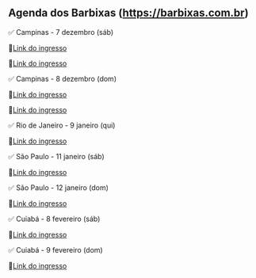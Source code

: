 Agenda dos Barbixas (https://barbixas.com.br)
---
✅ Campinas - 7 dezembro (sáb)

🔹[Link do ingresso](https://ingressodigital.com//evento/13827,13015,13828,13014,14070,14071/Improvvel__Cia_Barbixas_de_Humor)


🔹[Link do ingresso](https://ingressodigital.com//evento/14256,14070,14071,14260/Improvvel__Cia_Barbixas_de_Humor)


✅ Campinas - 8 dezembro (dom)

🔹[Link do ingresso](https://ingressodigital.com//evento/13827,13015,13828,13014,14070,14071/Improvvel__Cia_Barbixas_de_Humor)


🔹[Link do ingresso](https://ingressodigital.com//evento/14256,14070,14071,14260/Improvvel__Cia_Barbixas_de_Humor)


✅ Rio de Janeiro - 9 janeiro (qui)

🔹[Link do ingresso](https://bileto.sympla.com.br/event/101021/d/290214)


✅ São Paulo - 11 janeiro (sáb)

🔹[Link do ingresso](https://bileto.sympla.com.br/event/101013/d/290162)


✅ São Paulo - 12 janeiro (dom)

🔹[Link do ingresso](https://bileto.sympla.com.br/event/101013/d/290162)


✅ Cuiabá - 8 fevereiro (sáb)

🔹[Link do ingresso](https://realizashows.com.br/comprar-ingresso/cia-barbixas-sabado-21h-cuiaba-mt-7743)


✅ Cuiabá - 9 fevereiro (dom)

🔹[Link do ingresso](https://realizashows.com.br/comprar-ingresso/cia-barbixas-domingo-18h-cuiaba-mt-7744)

